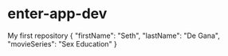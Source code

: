# enter-app-dev
My first repository
{
  "firstName": "Seth",
  "lastName": "De Gana",
  "movieSeries": "Sex Education"
}
